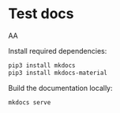# Test docs

AA

Install required dependencies:

```bash
pip3 install mkdocs
pip3 install mkdocs-material
```

Build the documentation locally:

```bash
mkdocs serve
```
